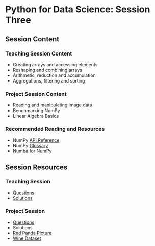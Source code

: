 # Python for Data Science: Session Three

## Session Content

### Teaching Session Content

- Creating arrays and accessing elements
- Reshaping and combining arrays
- Arithmetic, reduction and accumulation
- Aggregations, filtering and sorting

### Project Session Content

- Reading and manipulating image data
- Benchmarking NumPy
- Linear Algebra Basics

### Recommended Reading and Resources

- NumPy [API Reference](https://numpy.org/doc/stable/reference/index.html)
- NumPy [Glossary](https://numpy.org/doc/stable/glossary.html)
- [Numba for NumPy](https://numba.pydata.org/numba-doc/dev/reference/numpysupported.html)

## Session Resources

### Teaching Session

- [Questions](https://github.com/warwickdatasciencesociety/python-for-data-science/blob/master/session-three/session-three-teaching-questions.ipynb?raw=true)
- [Solutions](https://github.com/warwickdatasciencesociety/python-for-data-science/blob/master/session-three/session-three-teaching-solutions.ipynb)

### Project Session

- [Questions](https://github.com/warwickdatasciencesociety/python-for-data-science/blob/master/session-three/session-three-project-questions.ipynb?raw=true)
- Solutions
- [Red Panda Picture](https://raw.githubusercontent.com/warwickdatasciencesociety/python-for-data-science/master/session-three/data/red_panda.jpg)
- [Wine Dataset](https://raw.githubusercontent.com/warwickdatasciencesociety/python-for-data-science/master/session-three/data/winequality-red.csv)


